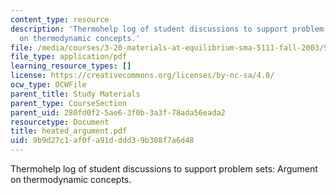 ```yaml
---
content_type: resource
description: 'Thermohelp log of student discussions to support problem sets: Argument
  on thermodynamic concepts.'
file: /media/courses/3-20-materials-at-equilibrium-sma-5111-fall-2003/9b9d27c1af0fa91dddd39b308f7a6d48_heated_argument.pdf
file_type: application/pdf
learning_resource_types: []
license: https://creativecommons.org/licenses/by-nc-sa/4.0/
ocw_type: OCWFile
parent_title: Study Materials
parent_type: CourseSection
parent_uid: 280fd0f2-5ae6-3f0b-3a3f-78ada56eada2
resourcetype: Document
title: heated_argument.pdf
uid: 9b9d27c1-af0f-a91d-ddd3-9b308f7a6d48
---
```

Thermohelp log of student discussions to support problem sets: Argument on thermodynamic concepts.
